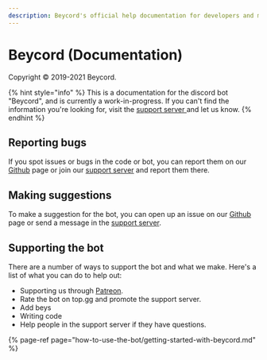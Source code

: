 ```yaml
---
description: Beycord's official help documentation for developers and members alike.
---
```


# Beycord \(Documentation\)

Copyright © 2019-2021 Beycord.

{% hint style="info" %}
This is a documentation for the discord bot "Beycord", and is currently a work-in-progress. If you can't find the information you're looking for, visit the [support server ](https://discord.com/invite/ZE3qRFErhQ)and let us know.
{% endhint %}

## Reporting bugs

If you spot issues or bugs in the code or bot, you can report them on our [Github](https://github.com/CorruptX/beycord/issues) page or join our [support server](https://discord.com/invite/ZE3qRFErhQ) and report them there.

## Making suggestions

To make a suggestion for the bot, you can open up an issue on our [Github](https://github.com/CorruptX/beycord/issues) page or send a message in the [support server](https://discord.com/invite/ZE3qRFErhQ).

## Supporting the bot

There are a number of ways to support the bot and what we make. Here's a list of what you can do to help out:

* Supporting us through [Patreon](https://www.patreon.com/CorruptX).
* Rate the bot on top.gg and promote the support server.
* Add beys
* Writing code
* Help people in the support server if they have questions.

{% page-ref page="how-to-use-the-bot/getting-started-with-beycord.md" %}



